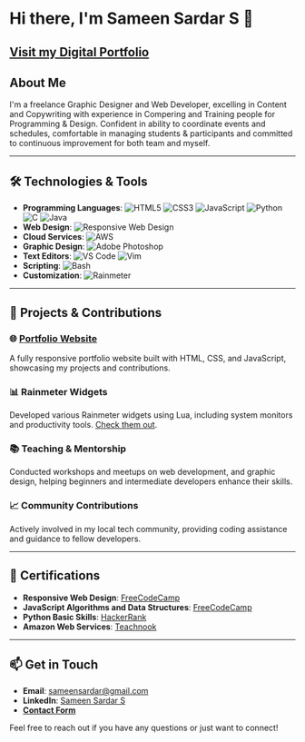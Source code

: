 # Hi there, I'm Sameen Sardar S 👋

## [Visit my Digital Portfolio](https://simplysameen.netlify.app)

## About Me

I'm a freelance Graphic Designer and Web Developer, excelling in Content and Copywriting with experience in Compering and Training people
for Programming & Design. Confident in ability to coordinate events and schedules, comfortable in managing students
& participants and committed to continuous improvement for both team and myself.

---

## 🛠️ Technologies & Tools

- **Programming Languages**: ![HTML5](https://img.shields.io/badge/-HTML5-E34F26?style=flat&logo=html5&logoColor=white) ![CSS3](https://img.shields.io/badge/-CSS3-1572B6?style=flat&logo=css3&logoColor=white) ![JavaScript](https://img.shields.io/badge/-JavaScript-F7DF1E?style=flat&logo=javascript&logoColor=black) ![Python](https://img.shields.io/badge/-Python-3776AB?style=flat&logo=python&logoColor=white) ![C](https://img.shields.io/badge/-C-A8B9CC?style=flat&logo=c&logoColor=black) ![Java](https://img.shields.io/badge/-Java-007396?style=flat&logo=java&logoColor=white)
- **Web Design**: ![Responsive Web Design](https://img.shields.io/badge/-Responsive%20Web%20Design-4CAF50?style=flat&logo=webflow&logoColor=white)
- **Cloud Services**: ![AWS](https://img.shields.io/badge/-AWS-232F3E?style=flat&logo=amazon-aws&logoColor=white)
- **Graphic Design**: ![Adobe Photoshop](https://img.shields.io/badge/-Adobe%20Photoshop-31A8FF?style=flat&logo=adobe-photoshop&logoColor=white)
- **Text Editors**: ![VS Code](https://img.shields.io/badge/-VS%20Code-007ACC?style=flat&logo=visual-studio-code&logoColor=white) ![Vim](https://img.shields.io/badge/-Vim-019733?style=flat&logo=vim&logoColor=white)
- **Scripting**: ![Bash](https://img.shields.io/badge/-Bash-4EAA25?style=flat&logo=gnu-bash&logoColor=white)
- **Customization**: ![Rainmeter](https://img.shields.io/badge/-Rainmeter-0099CC?style=flat&logo=rainmeter&logoColor=white)

---

## 🌟 Projects & Contributions

### 🌐 [Portfolio Website](https://simplysameen.netlify.app)
A fully responsive portfolio website built with HTML, CSS, and JavaScript, showcasing my projects and contributions.

### 📊 Rainmeter Widgets
Developed various Rainmeter widgets using Lua, including system monitors and productivity tools. [Check them out]([https://your-rainmeter-widgets-link.com](https://www.deviantart.com/theoriginalyeet/gallery/80657176/personalization)).

### 📚 Teaching & Mentorship
Conducted workshops and meetups on web development, and graphic design, helping beginners and intermediate developers enhance their skills.

### 📈 Community Contributions
Actively involved in my local tech community, providing coding assistance and guidance to fellow developers.

---

## 📜 Certifications

- **Responsive Web Design**: [FreeCodeCamp](https://freecodecamp.org/certification/simplysameen/responsive-web-design)
- **JavaScript Algorithms and Data Structures**: [FreeCodeCamp](https://freecodecamp.org/certification/simplysameen/javascript-algorithms-and-data-structures-v8)
- **Python Basic Skills**: [HackerRank](https://www.hackerrank.com/certificates/7fefd46e85e6)
- **Amazon Web Services**: [Teachnook](https://cert.diceid.com/cid/qr8nabDyCz)

---

## 📫 Get in Touch

- **Email**: [sameensardar@gmail.com](mailto:sameensardar@gmail.com)
- **LinkedIn**: [Sameen Sardar S](https://www.linkedin.com/in/sameen-sardar)
- **[Contact Form](https:simplysameen.netlify.app/#contact)**

Feel free to reach out if you have any questions or just want to connect!
